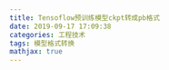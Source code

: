 ```yaml
---
title: Tensoflow预训练模型ckpt转成pb格式
date: 2019-09-17 17:09:38
categories: 工程技术
tags: 模型格式转换
mathjax: true
---
```


